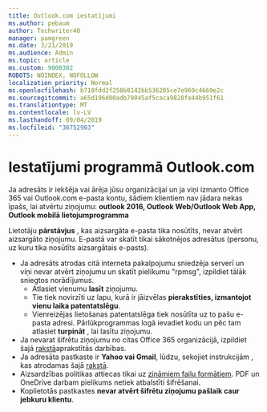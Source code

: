 ```yaml
---
title: Outlook.com iestatījumi
ms.author: pebaum
author: Techwriter40
manager: pamgreen
ms.date: 3/21/2019
ms.audience: Admin
ms.topic: article
ms.custom: 9000302
ROBOTS: NOINDEX, NOFOLLOW
localization_priority: Normal
ms.openlocfilehash: b710fdd2f258b8142bb536205ce7e969c4669e2c
ms.sourcegitcommit: a65d196d00adb70045af5caca9828fe44b951f61
ms.translationtype: MT
ms.contentlocale: lv-LV
ms.lasthandoff: 09/04/2019
ms.locfileid: "36752903"
---
```

# <a name="settings-in-outlookcom"></a>Iestatījumi programmā Outlook.com

Ja adresāts ir iekšēja vai ārēja jūsu organizācijai un ja viņi izmanto Office 365 vai Outlook.com e-pasta kontu, šādiem klientiem nav jādara nekas īpašs, lai atvērtu ziņojumu: **outlook 2016, Outlook Web/Outlook Web App, Outlook mobilā lietojumprogramma**

Lietotāju **pārstāvjus** , kas aizsargāta e-pasta tika nosūtīts, nevar atvērt aizsargāto ziņojumu. E-pastā var skatīt tikai sākotnējos adresātus (personu, uz kuru tika nosūtīts aizsargātais e-pasts).

- Ja adresāts atrodas citā interneta pakalpojumu sniedzēja serverī un viņi&nbsp;nevar atvērt ziņojumu un skatīt pielikumu "rpmsg", izpildiet tālāk sniegtos norādījumus.
    - Atlasiet vienumu **lasīt** ziņojumu.
    - Tie tiek novirzīti uz lapu, kurā ir jāizvēlas **pierakstīties, izmantojot vienu laika patentatslēgu**.
    - Vienreizējas lietošanas patentatslēga tiek nosūtīta uz to pašu e-pasta adresi. Pārlūkprogrammas logā ievadiet kodu un pēc tam atlasiet **turpināt** , lai lasītu ziņojumu.
- Ja nevarat šifrētu ziņojumu no citas Office 365 organizācijā, izpildiet šajā [rakstā](https://support.office.com/article/known-issues-opening-irm-protected-emails-sent-from-users-in-other-office-365-organizations-0dec0593-a05d-4aa2-8445-9311ebab3164)aprakstītās darbības.
- Ja adresāta pastkaste ir **Yahoo vai Gmail**, lūdzu, sekojiet instrukcijām</span> , kas atrodamas šajā [rakstā](https://support.office.com/article/how-do-i-open-a-protected-message-1157a286-8ecc-4b1e-ac43-2a608fbf3098).
- Aizsardzības politikas attiecas tikai uz [zināmiem failu formātiem](https://docs.microsoft.com/azure/information-protection/rms-client/client-admin-guide-file-types). PDF un OneDrive darbam pielikums netiek atbalstīti šifrēšanai.
- Koplietotās pastkastes **nevar atvērt šifrētu ziņojumu pašlaik caur jebkuru klientu**. 
